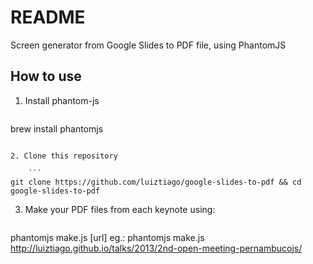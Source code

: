 # README

Screen generator from Google Slides to PDF file, using PhantomJS

## How to use

1. Install phantom-js

	```
brew install phantomjs
```

2. Clone this repository

	```
git clone https://github.com/luiztiago/google-slides-to-pdf && cd google-slides-to-pdf
```

3. Make your PDF files from each keynote using:

	```
phantomjs make.js [url]
eg.: phantomjs make.js http://luiztiago.github.io/talks/2013/2nd-open-meeting-pernambucojs/
```